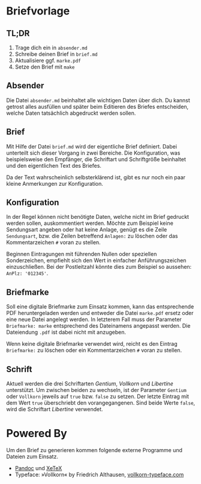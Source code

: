 # Briefvorlage

## TL;DR

1. Trage dich ein in `absender.md`
2. Schreibe deinen Brief in `brief.md`
3. Aktualisiere ggf. `marke.pdf`
5. Setze den Brief mit `make`

## Absender

Die Datei `absender.md` beinhaltet alle wichtigen Daten über dich. Du kannst
getrost alles ausfüllen und später beim Editieren des Briefes entscheiden,
welche Daten tatsächlich abgedruckt werden sollen.

## Brief

Mit Hilfe der Datei `brief.md` wird der eigentliche Brief definiert. Dabei
unterteilt sich dieser Vorgang in zwei Bereiche. Die Konfiguration, was
beispielsweise den Empfänger, die Schriftart und Schriftgröße beinhaltet und den
eigentlichen Text des Briefes.

Da der Text wahrscheinlich selbsterklärend ist, gibt es nur noch ein paar kleine
Anmerkungen zur Konfiguration.

## Konfiguration

In der Regel können nicht benötigte Daten, welche nicht im Brief gedruckt werden
sollen, auskommentiert werden. Möchte zum Beispiel keine Sendungsart angeben
oder hat keine Anlage, genügt es die Zeile `Sendungsart`, bzw. die Zeilen
betreffend `Anlagen:` zu löschen oder das Kommentarzeichen `#` voran zu stellen.

Beginnen Eintragungen mit führenden Nullen oder speziellen Sonderzeichen,
empfiehlt sich den Wert in einfacher Anführungszeichen einzuschließen. Bei der
Postleitzahl könnte dies zum Beispiel so aussehen: `AnPlz: '012345'`.

## Briefmarke

Soll eine digitale Briefmarke zum Einsatz kommen, kann das entsprechende PDF
heruntergeladen werden und entweder die Datei `marke.pdf` ersetz oder eine neue
Datei angelegt werden. In letzterem Fall muss der Parameter `Briefmarke: marke`
entsprechend des Dateinamens angepasst werden. Die Dateiendung `.pdf` ist dabei
nicht mit anzugeben.

Wenn keine digitale Briefmarke verwendet wird, reicht es den Eintrag
`Briefmarke:` zu löschen oder ein Kommentarzeichen `#` voran zu stellen.

## Schrift

Aktuell werden die drei Schriftarten *Gentium*, *Vollkorn* und *Libertine*
unterstützt. Um zwischen beiden zu wechseln, ist der Parameter `Gentium` oder
`Vollkorn` jeweils auf `true` bzw. `false` zu setzen. Der letzte Eintrag mit
dem Wert `true` überschriebt den vorangegangenen. Sind beide Werte `false`,
wird die Schriftart *Libertine* verwendet.

# Powered By

Um den Brief zu generieren kommen folgende externe Programme und Dateien zum
Einsatz.

- [Pandoc](https://pandoc.org) und [XeTeX](http://xetex.sourceforge.net/)
- Typeface: »Vollkorn« by Friedrich Althausen, [vollkorn-typeface.com](vollkorn-typeface.com)
